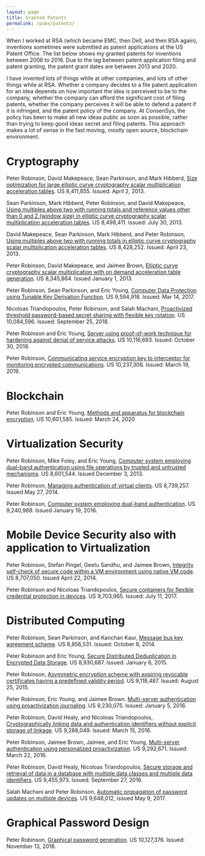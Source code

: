 ```yaml
---
layout: page
title: Granted Patents
permalink: /pubs/patents/
---
```


When I worked at RSA (which became EMC, then Dell, and then RSA again), inventions sometimes were submitted as patent applications at the US Patent Office. The list below shows my granted patents for inventions between 2006 to 2016. Due to the lag between patent application filing and patent granting, the patent grant dates are between 2013 and 2020. 

I have invented lots of things while at other companies, and lots of other things while at RSA. Whether a company decides to a file patent application for an idea depends on how important the idea is perceived to be to the company, whether the company can afford the significant cost of filing patents, whether the company perceives it will be able to defend a patent if it is infringed, and the patent policy of the company. At ConsenSys, the policy has been to make all new ideas public as soon as possible, rather than trying to keep good ideas secret and filing patents. This approach makes a lot of sense in the fast moving, mostly open source, blockchain environment.


# Cryptography
Peter Robinson, David Makepeace, Sean Parkinson, and Mark Hibberd, [Size optimization for large elliptic curve cryptography scalar multiplication acceleration tables](https://image-ppubs.uspto.gov/dirsearch-public/print/downloadPdf/8411855). US 8,411,855. Issued: April 2, 2013.

Sean Parkinson, Mark Hibberd, Peter Robinson, and David Makepeace, [Using multiples above two with running totals and reference values other than 0 and 2 (window size) in elliptic curve cryptography scalar multiplication acceleration tables](https://image-ppubs.uspto.gov/dirsearch-public/print/downloadPdf/8498411). US 8,498,411. Issued: July 30, 2013.

David Makepeace, Sean Parkinson, Mark Hibberd, and Peter Robinson, [Using multiples above two with running totals in elliptic curve cryptography scalar multiplication acceleration tables](https://image-ppubs.uspto.gov/dirsearch-public/print/downloadPdf/8428252). US 8,428,252. Issued: April 23, 2013.

Peter Robinson, David Makepeace, and Jaimee Brown, [Elliptic curve cryptography scalar multiplication with on demand acceleration table generation](https://image-ppubs.uspto.gov/dirsearch-public/print/downloadPdf/8345864). US 8,345,864. Issued January 1, 2013.

Peter Robinson, Sean Parkinson, and Eric Young, [Computer Data Protection using Tunable Key Derivation Function](https://image-ppubs.uspto.gov/dirsearch-public/print/downloadPdf/9594918). US 9,594,918. Issued: Mar 14, 2017.

Nicoloas Triandopoulos, Peter Robinson, and Salah Machani, [Proactivized threshold password-based secret sharing with flexible key rotation](https://image-ppubs.uspto.gov/dirsearch-public/print/downloadPdf/10084596). US 10,084,596. Issued: September 25, 2018.

Peter Robinson and Eric Young, [Server using proof-of-work technique for hardening against denial of service attacks](https://image-ppubs.uspto.gov/dirsearch-public/print/downloadPdf/10116693). US 10,116,693. Issued: October 30, 2018.

Peter Robinson, [Communicating service encryption key to interceptor for monitoring encrypted communications](https://image-ppubs.uspto.gov/dirsearch-public/print/downloadPdf/10237306). US 10,237,306. Issued: March 19, 2019.


# Blockchain
Peter Robinson and Eric Young, [Methods and apparatus for blockchain encryption](https://image-ppubs.uspto.gov/dirsearch-public/print/downloadPdf/10601585).
US 10,601,585. Issued: March 24, 2020


# Virtualization Security
Peter Robinson, Mike Foley, and  Eric Young, [Computer system employing dual-band authentication using file operations by trusted and untrusted mechanisms](https://image-ppubs.uspto.gov/dirsearch-public/print/downloadPdf/8345864). US 8,601,544. Issued December 3, 2013.

Peter Robinson, [Managing authentication of virtual clients](https://image-ppubs.uspto.gov/dirsearch-public/print/downloadPdf/8739257). US 8,739,257. Issued May 27, 2014.

Peter Robinson, [Computer system employing dual-band authentication](https://image-ppubs.uspto.gov/dirsearch-public/print/downloadPdf/9240988). US 9,240,988. Issued January 19, 2016.

# Mobile Device Security also with application to Virtualization
Peter Robinson, Stefan Pingel, Geetu Sandhu, and Jaimee Brown, [Integrity self-check of secure code within a VM environment using native VM code](https://image-ppubs.uspto.gov/dirsearch-public/print/downloadPdf/8707050). US 8,707,050. Issued April 22, 2014.

Peter Robinson and Nicoloas Triandopoulos, [Secure containers for flexible credential protection in devices](https://image-ppubs.uspto.gov/dirsearch-public/print/downloadPdf/9703965). US 9,703,965. Issued: July 11, 2017.

# Distributed Computing
Peter Robinson, Sean Parkinson, and Kanchan Kaur, [Message bus key agreement scheme](https://image-ppubs.uspto.gov/dirsearch-public/print/downloadPdf/8856531). US 8,856,531. Issued: October 8, 2014.

Peter Robinson and Eric Young, [Secure Distributed Deduplication in Encrypted Data Storage](https://image-ppubs.uspto.gov/dirsearch-public/print/downloadPdf/8930687). US 8,930,687. Issued: January 6, 2015.

Peter Robinson, [Asymmetric encryption scheme with expiring revocable certificates having a predefined validity period](https://image-ppubs.uspto.gov/dirsearch-public/print/downloadPdf/9118487). US 9,118,487. Issued: August 25, 2015.

Peter Robinson, Eric Young, and Jaimee Brown. [Multi-server authentication using proactivization journaling](https://image-ppubs.uspto.gov/dirsearch-public/print/downloadPdf/9230075). US 9,230,075. Issued: January 5, 2016.

Peter Robinson, David Healy, and Nicoloas Triandopoulos, [Cryptographically linking data and authentication identifiers without explicit storage of linkage](https://image-ppubs.uspto.gov/dirsearch-public/print/downloadPdf/9288049). US 9,288,049. Issued: March 15, 2016.

Peter Robinson, Jaimee Brown, Jaimee, and Eric Young, [Multi-server authentication using personalized proactivization](https://image-ppubs.uspto.gov/dirsearch-public/print/downloadPdf/9292671). US 9,292,671. Issued: March 22, 2016.

Peter Robinson, David Healy, Nicoloas Triandopoulos, [Secure storage and retrieval of data in a database with multiple data classes and multiple data identifiers](https://image-ppubs.uspto.gov/dirsearch-public/print/downloadPdf/9455973). US 9,455,973. Issued: September 27, 2016.

Salah Machani and Peter Robinson, [Automatic propagation of password updates on multiple devices](https://image-ppubs.uspto.gov/dirsearch-public/print/downloadPdf/9648012). US 9,648,012, issued May 9, 2017.


# Graphical Password Design
Peter Robinson, [Graphical password generation](https://image-ppubs.uspto.gov/dirsearch-public/print/downloadPdf/10127376). US 10,127,376. Issued: November 13, 2018.

